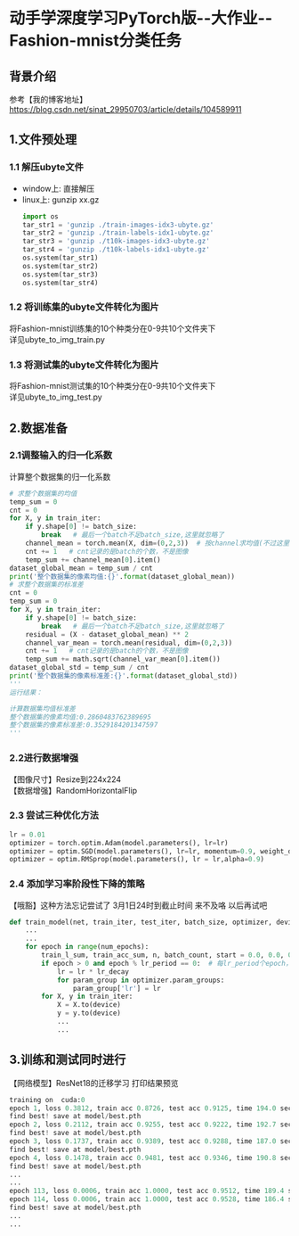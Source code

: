 # 动手学深度学习PyTorch版--大作业--Fashion-mnist分类任务
## 背景介绍
参考【我的博客地址】https://blog.csdn.net/sinat_29950703/article/details/104589911

## 1.文件预处理
### 1.1 解压ubyte文件
- window上:  直接解压
- linux上:  gunzip xx.gz  
    ```python
    import os  
    tar_str1 = 'gunzip ./train-images-idx3-ubyte.gz'    
    tar_str2 = 'gunzip ./train-labels-idx1-ubyte.gz'   
    tar_str3 = 'gunzip ./t10k-images-idx3-ubyte.gz'  
    tar_str4 = 'gunzip ./t10k-labels-idx1-ubyte.gz'  
    os.system(tar_str1)  
    os.system(tar_str2)  
    os.system(tar_str3)   
    os.system(tar_str4)  
    ```
### 1.2 将训练集的ubyte文件转化为图片
将Fashion-mnist训练集的10个种类分在0-9共10个文件夹下  
详见ubyte_to_img_train.py
### 1.3 将测试集的ubyte文件转化为图片
将Fashion-mnist测试集的10个种类分在0-9共10个文件夹下    
详见ubyte_to_img_test.py
## 2.数据准备
### 2.1调整输入的归一化系数
计算整个数据集的归一化系数
```python
# 求整个数据集的均值
temp_sum = 0
cnt = 0
for X, y in train_iter:
    if y.shape[0] != batch_size:
        break   # 最后一个batch不足batch_size,这里就忽略了
    channel_mean = torch.mean(X, dim=(0,2,3))  # 按channel求均值(不过这里只有1个channel)
    cnt += 1   # cnt记录的是batch的个数，不是图像
    temp_sum += channel_mean[0].item()
dataset_global_mean = temp_sum / cnt
print('整个数据集的像素均值:{}'.format(dataset_global_mean))
# 求整个数据集的标准差
cnt = 0
temp_sum = 0
for X, y in train_iter:
    if y.shape[0] != batch_size:
        break   # 最后一个batch不足batch_size,这里就忽略了
    residual = (X - dataset_global_mean) ** 2
    channel_var_mean = torch.mean(residual, dim=(0,2,3))
    cnt += 1   # cnt记录的是batch的个数，不是图像
    temp_sum += math.sqrt(channel_var_mean[0].item())
dataset_global_std = temp_sum / cnt
print('整个数据集的像素标准差:{}'.format(dataset_global_std))
'''
运行结果：

计算数据集均值标准差
整个数据集的像素均值:0.2860483762389695
整个数据集的像素标准差:0.3529184201347597
'''
```  
### 2.2进行数据增强
【图像尺寸】Resize到224x224  
【数据增强】RandomHorizontalFlip

### 2.3 尝试三种优化方法
```python
lr = 0.01
optimizer = torch.optim.Adam(model.parameters(), lr=lr)
optimizer = optim.SGD(model.parameters(), lr=lr, momentum=0.9, weight_decay=5e-4) 
optimizer = optim.RMSprop(model.parameters(), lr = lr,alpha=0.9)
```
### 2.4 添加学习率阶段性下降的策略
【哦豁】这种方法忘记尝试了 3月1日24时到截止时间 来不及咯 以后再试吧
```python
def train_model(net, train_iter, test_iter, batch_size, optimizer, device, num_epochs, lr, lr_period, lr_decay):
    ...
    ... 
    for epoch in range(num_epochs):
        train_l_sum, train_acc_sum, n, batch_count, start = 0.0, 0.0, 0, 0, time.time()
        if epoch > 0 and epoch % lr_period == 0:  # 每lr_period个epoch，学习率衰减一次
            lr = lr * lr_decay
            for param_group in optimizer.param_groups:
                param_group['lr'] = lr
        for X, y in train_iter:
            X = X.to(device)
            y = y.to(device)
            ...
            ...
```

## 3.训练和测试同时进行
【网络模型】ResNet18的迁移学习
打印结果预览
```python
training on  cuda:0
epoch 1, loss 0.3812, train acc 0.8726, test acc 0.9125, time 194.0 sec
find best! save at model/best.pth
epoch 2, loss 0.2112, train acc 0.9255, test acc 0.9222, time 192.7 sec
find best! save at model/best.pth
epoch 3, loss 0.1737, train acc 0.9389, test acc 0.9288, time 187.0 sec
find best! save at model/best.pth
epoch 4, loss 0.1478, train acc 0.9481, test acc 0.9346, time 190.8 sec
find best! save at model/best.pth
...
...
epoch 113, loss 0.0006, train acc 1.0000, test acc 0.9512, time 189.4 sec
epoch 114, loss 0.0006, train acc 1.0000, test acc 0.9528, time 186.4 sec
find best! save at model/best.pth
...
...
```
